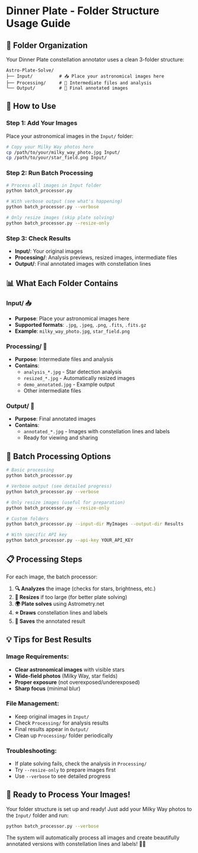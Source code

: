 # Dinner Plate - Folder Structure Usage Guide

## 📁 **Folder Organization**

Your Dinner Plate constellation annotator uses a clean 3-folder structure:

```
Astro-Plate-Solve/
├── Input/          # 📥 Place your astronomical images here
├── Processing/     # 🔧 Intermediate files and analysis
└── Output/         # 📸 Final annotated images
```

## 🚀 **How to Use**

### **Step 1: Add Your Images**
Place your astronomical images in the `Input/` folder:
```bash
# Copy your Milky Way photos here
cp /path/to/your/milky_way_photo.jpg Input/
cp /path/to/your/star_field.png Input/
```

### **Step 2: Run Batch Processing**
```bash
# Process all images in Input folder
python batch_processor.py

# With verbose output (see what's happening)
python batch_processor.py --verbose

# Only resize images (skip plate solving)
python batch_processor.py --resize-only
```

### **Step 3: Check Results**
- **Input/**: Your original images
- **Processing/**: Analysis previews, resized images, intermediate files
- **Output/**: Final annotated images with constellation lines

## 📊 **What Each Folder Contains**

### **Input/** 📥
- **Purpose**: Place your astronomical images here
- **Supported formats**: `.jpg`, `.jpeg`, `.png`, `.fits`, `.fits.gz`
- **Example**: `milky_way_photo.jpg`, `star_field.png`

### **Processing/** 🔧
- **Purpose**: Intermediate files and analysis
- **Contains**:
  - `analysis_*.jpg` - Star detection analysis
  - `resized_*.jpg` - Automatically resized images
  - `demo_annotated.jpg` - Example output
  - Other intermediate files

### **Output/** 📸
- **Purpose**: Final annotated images
- **Contains**:
  - `annotated_*.jpg` - Images with constellation lines and labels
  - Ready for viewing and sharing

## 🎯 **Batch Processing Options**

```bash
# Basic processing
python batch_processor.py

# Verbose output (see detailed progress)
python batch_processor.py --verbose

# Only resize images (useful for preparation)
python batch_processor.py --resize-only

# Custom folders
python batch_processor.py --input-dir MyImages --output-dir Results

# With specific API key
python batch_processor.py --api-key YOUR_API_KEY
```

## 📋 **Processing Steps**

For each image, the batch processor:

1. **🔍 Analyzes** the image (checks for stars, brightness, etc.)
2. **📏 Resizes** if too large (for better plate solving)
3. **🌍 Plate solves** using Astrometry.net
4. **⭐ Draws** constellation lines and labels
5. **📸 Saves** the annotated result

## 💡 **Tips for Best Results**

### **Image Requirements:**
- **Clear astronomical images** with visible stars
- **Wide-field photos** (Milky Way, star fields)
- **Proper exposure** (not overexposed/underexposed)
- **Sharp focus** (minimal blur)

### **File Management:**
- Keep original images in `Input/`
- Check `Processing/` for analysis results
- Final results appear in `Output/`
- Clean up `Processing/` folder periodically

### **Troubleshooting:**
- If plate solving fails, check the analysis in `Processing/`
- Try `--resize-only` to prepare images first
- Use `--verbose` to see detailed progress

## 🎉 **Ready to Process Your Images!**

Your folder structure is set up and ready! Just add your Milky Way photos to the `Input/` folder and run:

```bash
python batch_processor.py --verbose
```

The system will automatically process all images and create beautifully annotated versions with constellation lines and labels! 🌌✨ 